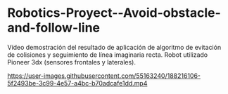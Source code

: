 # Robotics-Proyect--Avoid-obstacle-and-follow-line

Vídeo demostración del resultado de aplicación de algoritmo de evitación de colisiones y seguimiento de línea imaginaria recta. Robot utilizado Pioneer 3dx (sensores frontales y laterales). 

https://user-images.githubusercontent.com/55163240/188216106-5f2493be-3c99-4e57-a4bc-b70adcafe1dd.mp4

